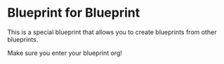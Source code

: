 # Blueprint for Blueprint

This is a special blueprint that allows you to create blueprints from other blueprints.

Make sure you enter your blueprint org!
